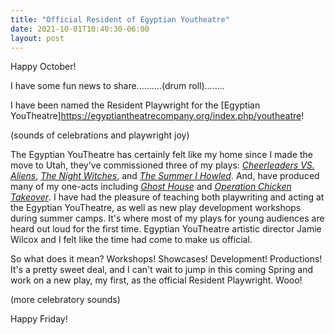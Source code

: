 ```yaml
---
title: "Official Resident of Egyptian Youtheatre"
date: 2021-10-01T10:40:30-06:00
layout: post
---
```


Happy October!

I have some fun news to share..........(drum roll)........

I have been named the Resident Playwright for the [Egyptian YouTheatre]https://egyptiantheatrecompany.org/index.php/youtheatre!

(sounds of celebrations and playwright joy)

The Egyptian YouTheatre has certainly felt like my home since I made the move to Utah, they've commissioned three of my plays: [*Cheerleaders VS. Aliens*](https://www.pioneerdrama.com/SearchDetail.asp?pc=CHEERLEADE&id=0), [*The Night Witches*](https://www.dramaticpublishing.com/the-night-witches), and [*The Summer I Howled*](https://newplayexchange.org/plays/529011/summer-i-howled). And, have produced many of my one-acts including [*Ghost House*](https://www.playscripts.com/play/4701) and [*Operation Chicken Takeover*](https://www.playscripts.com/play/4985). I have had the pleasure of teaching both playwriting and acting at the Egyptian YouTheatre, as well as new play development workshops during summer camps. It's where most of my plays for young audiences are heard out loud for the first time. Egyptian YouTheatre artistic director Jamie Wilcox and I felt like the time had come to make us official.

So what does it mean? Workshops! Showcases! Development! Productions! It's a pretty sweet deal, and I can't wait to jump in this coming Spring and work on a new play, my first, as the official Resident Playwright. Wooo!

(more celebratory sounds)

Happy Friday!
